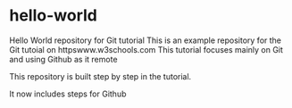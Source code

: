 # hello-world
Hello World repository for Git tutorial
This is an example repository for the Git tutoial on httpswww.w3schools.com
This tutorial focuses mainly on Git and using Github as it remote

This repository is built step by step in the tutorial.

It now includes steps for Github

